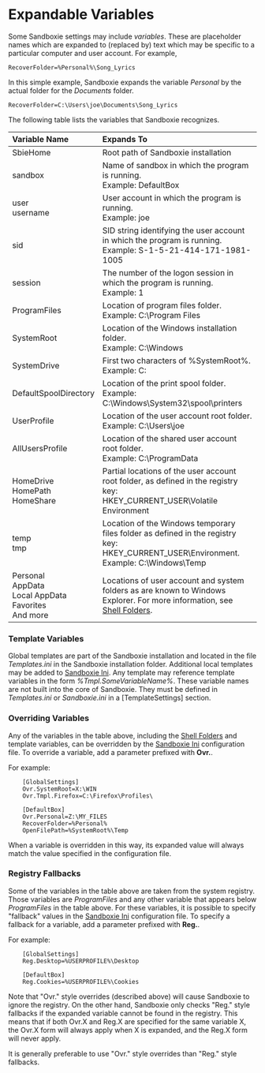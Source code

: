 # Expandable Variables


Some Sandboxie settings may include _variables_. These are placeholder names which are expanded to (replaced by) text which may be specific to a particular computer and user account. For example,

```
RecoverFolder=%Personal%\Song_Lyrics
```

In this simple example, Sandboxie expands the variable _Personal_ by the actual folder for the _Documents_ folder.

```
RecoverFolder=C:\Users\joe\Documents\Song_Lyrics
```

The following table lists the variables that Sandboxie recognizes.

| Variable Name | Expands To |
| :---          | :---       |
| SbieHome | Root path of Sandboxie installation |
| sandbox | Name of sandbox in which the program is running. <br> Example: DefaultBox |
| user <br> username | User account in which the program is running. <br> Example: joe |
| sid | SID string identifying the user account in which the program is running. <br> Example: S-1-5-21-414-171-1981-1005 |
| session | The number of the logon session in which the program is running. <br> Example: 1 |
| ProgramFiles | Location of program files folder. <br> Example: C:\Program Files |
| SystemRoot | Location of the Windows installation folder. <br> Example: C:\Windows |
| SystemDrive | First two characters of %SystemRoot%. <br> Example: C: |
| DefaultSpoolDirectory | Location of the print spool folder. <br> Example: C:\Windows\System32\spool\printers |
| UserProfile | Location of the user account root folder. <br> Example: C:\Users\joe |
| AllUsersProfile | Location of the shared user account root folder. <br> Example: C:\ProgramData |
| HomeDrive <br> HomePath <br> HomeShare | Partial locations of the user account root folder, as defined in the registry key: <br> HKEY_CURRENT_USER\Volatile Environment |
| temp <br> tmp | Location of the Windows temporary files folder as defined in the registry key: <br> HKEY_CURRENT_USER\Environment. <br> Example: C:\Windows\Temp |
| Personal <br> AppData <br> Local AppData <br> Favorites <br> And more | Locations of user account and system folders as are known to Windows Explorer. For more information, see [Shell Folders](ShellFolders.md). |

### Template Variables

Global templates are part of the Sandboxie installation and located in the file _Templates.ini_ in the Sandboxie installation folder. Additional local templates may be added to [Sandboxie Ini](SandboxieIni.md). Any template may reference template variables in the form _%Tmpl.SomeVariableName%_. These variable names are not built into the core of Sandboxie. They must be defined in _Templates.ini_ or _Sandboxie.ini_ in a [TemplateSettings] section.

### Overriding Variables

Any of the variables in the table above, including the [Shell Folders](ShellFolders.md) and template variables, can be overridden by the [Sandboxie Ini](SandboxieIni.md) configuration file. To override a variable, add a parameter prefixed with **Ovr.**.

For example:


```
    [GlobalSettings]
    Ovr.SystemRoot=X:\WIN
    Ovr.Tmpl.Firefox=C:\Firefox\Profiles\
```

```
    [DefaultBox]
    Ovr.Personal=Z:\MY_FILES
    RecoverFolder=%Personal%
    OpenFilePath=%SystemRoot%\Temp
```

When a variable is overridden in this way, its expanded value will always match the value specified in the configuration file.

### Registry Fallbacks

Some of the variables in the table above are taken from the system registry. Those variables are _ProgramFiles_ and any other variable that appears below _ProgramFiles_ in the table above. For these variables, it is possible to specify "fallback" values in the [Sandboxie Ini](SandboxieIni.md) configuration file. To specify a fallback for a variable, add a parameter prefixed with **Reg.**.

For example:

```
    [GlobalSettings]
    Reg.Desktop=%USERPROFILE%\Desktop
```

```
    [DefaultBox]
    Reg.Cookies=%USERPROFILE%\Cookies
```

Note that "Ovr." style overrides (described above) will cause Sandboxie to ignore the registry. On the other hand, Sandboxie only checks "Reg." style fallbacks if the expanded variable cannot be found in the registry. This means that if both Ovr.X and Reg.X are specified for the same variable X, the Ovr.X form will always apply when X is expanded, and the Reg.X form will never apply.

It is generally preferable to use "Ovr." style overrides than "Reg." style fallbacks.
